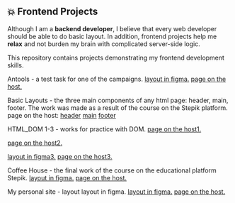 ## :collision: Frontend Projects

Although I am a __backend developer__, I believe that every web developer should be able to do basic layout. In addition, frontend projects help me __relax__ and not burden my brain with complicated server-side logic.

This repository contains projects demonstrating my frontend development skills.

Antools - a test task for one of the campaigns.
[layout in figma.](https://www.figma.com/file/sJWS2ta3VoDEJ3RUm7R6Fa/Antools?node-id=0%3A1&t=qxIBWTrcKMmol8xe-0)
[page on the host.](https://stepanrayjkevich.000webhostapp.com/StepikWebTech/Antools/)

Basic Layouts - the three main components of any html page: header, main, footer. The work was made as a result of the course on the Stepik platform.
page on the host:
[header](https://stepanrayjkevich.000webhostapp.com/StepikWebTech/BasicLayouts/header/)
[main](https://stepanrayjkevich.000webhostapp.com/StepikWebTech/BasicLayouts/card/card.html)
[footer](https://stepanrayjkevich.000webhostapp.com/StepikWebTech/BasicLayouts/footer/footer.html)

HTML_DOM 1-3 - works for practice with DOM.
[page on the host1.](https://stepanrayjkevich.000webhostapp.com/StepikWebTech/HTML_DOM_1/)

[page on the host2.](https://stepanrayjkevich.000webhostapp.com/StepikWebTech/HTML_DOM_2/)

[layout in figma3.](https://www.figma.com/file/jnN10ushDkxyL5dT9iycDh/%D0%97%D0%B0%D0%BA%D0%B0%D0%B7-%D0%B2-%D0%BA%D0%BE%D1%84%D0%B5%D0%B9%D0%BD%D0%B5?t=qxIBWTrcKMmol8xe-0)
[page on the host3.](https://stepanrayjkevich.000webhostapp.com/StepikWebTech/HTML_DOM_3/)

Coffee House - the final work of the course on the educational platform Stepik.
[layout in figma.](https://www.figma.com/file/eopcSqR5pWUuunpaQdNOWx/LangingPage?t=qxIBWTrcKMmol8xe-0)
[page on the host.](https://stepanrayjkevich.000webhostapp.com/StepikWebTech/Coffee_House/)

My personal site - layout layout in figma.
[layout in figma.](https://www.figma.com/file/ME5uCCp173mk4P9LLPbmfG/Portfolio-Web-Template-(Community)?t=qxIBWTrcKMmol8xe-0)
[page on the host.](https://stepanrayjkevich.000webhostapp.com/StepikWebTech/MyPersonalSite/)
